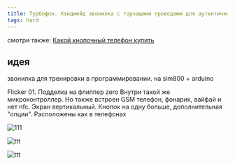 ```yaml
---
title: Турбофон. Хэндмейд звонилка с торчащими проводами для аутентичности
tags: hard
---
```


смотри также: [Какой кнопочный телефон купить](../hardware/vybor-telefona.md)

## идея
звонилка для тренировки в программировании. на sim800 + arduino

Flicker 01. Подделка на флиппер zero
Внутри такой же микроконтроллер. Но также встроен GSM телефон, фонарик, вайфай и нет nfc.
Экран вертикальный. Кнопок на одну больше, дополнительная "опции". Расположены как в телефонах

![111](https://user-images.githubusercontent.com/17731587/181620428-ed1eed65-015d-43bb-b8ae-0dcc8893ad77.png)


![ttt](https://user-images.githubusercontent.com/17731587/187046869-944012b1-a530-4961-8807-d5f3fa62aa07.jpg)


![ttt](https://user-images.githubusercontent.com/17731587/187050175-3bf2976f-6d40-4f6a-b6c9-d905f9022c02.jpg)
